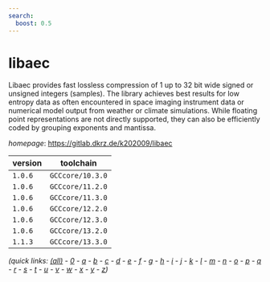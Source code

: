```yaml
---
search:
  boost: 0.5
---
```

# libaec

Libaec provides fast lossless compression of 1 up to 32 bit wide signed or unsigned integers (samples). The library achieves best results for low entropy data as often encountered in space imaging instrument data or numerical model output from weather or climate simulations. While floating point representations are not directly supported, they can also be efficiently coded by grouping exponents and mantissa.

*homepage*: <https://gitlab.dkrz.de/k202009/libaec>

version | toolchain
--------|----------
``1.0.6`` | ``GCCcore/10.3.0``
``1.0.6`` | ``GCCcore/11.2.0``
``1.0.6`` | ``GCCcore/11.3.0``
``1.0.6`` | ``GCCcore/12.2.0``
``1.0.6`` | ``GCCcore/12.3.0``
``1.0.6`` | ``GCCcore/13.2.0``
``1.1.3`` | ``GCCcore/13.3.0``


*(quick links: [(all)](../index.md) - [0](../0/index.md) - [a](../a/index.md) - [b](../b/index.md) - [c](../c/index.md) - [d](../d/index.md) - [e](../e/index.md) - [f](../f/index.md) - [g](../g/index.md) - [h](../h/index.md) - [i](../i/index.md) - [j](../j/index.md) - [k](../k/index.md) - [l](../l/index.md) - [m](../m/index.md) - [n](../n/index.md) - [o](../o/index.md) - [p](../p/index.md) - [q](../q/index.md) - [r](../r/index.md) - [s](../s/index.md) - [t](../t/index.md) - [u](../u/index.md) - [v](../v/index.md) - [w](../w/index.md) - [x](../x/index.md) - [y](../y/index.md) - [z](../z/index.md))*

